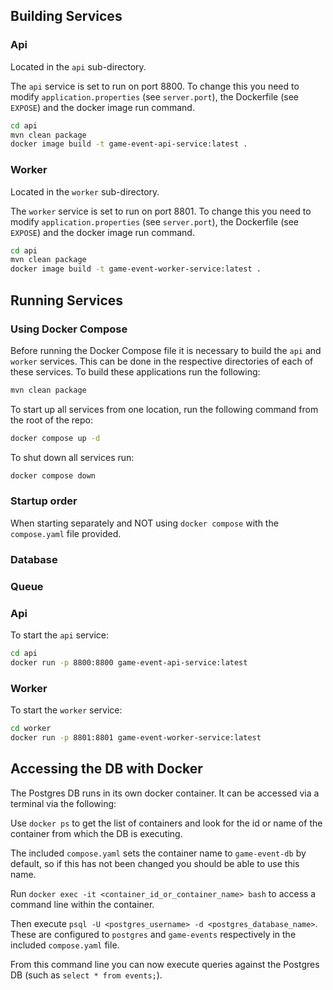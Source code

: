 ## Building Services

### Api

Located in the `api` sub-directory.

The `api` service is set to run on port 8800. To change this you need to modify `application.properties` (see `server.port`), the Dockerfile (see `EXPOSE`) and the docker image run command.

```bash
cd api
mvn clean package
docker image build -t game-event-api-service:latest .
```

### Worker

Located in the `worker` sub-directory.

The `worker` service is set to run on port 8801. To change this you need to modify `application.properties` (see `server.port`), the Dockerfile (see `EXPOSE`) and the docker image run command.

```bash
cd api
mvn clean package
docker image build -t game-event-worker-service:latest .
```

## Running Services

### Using Docker Compose

Before running the Docker Compose file it is necessary to build the `api` and `worker` services. This can be done in the respective directories of each of these services. To build these applications run the following:

```bash
mvn clean package
```

To start up all services from one location, run the following command from the root of the repo:

```bash
docker compose up -d
```

To shut down all services run:

```bash
docker compose down
```

### Startup order

When starting separately and NOT using `docker compose` with the `compose.yaml` file provided.

### Database

### Queue

### Api

To start the `api` service:

```bash
cd api
docker run -p 8800:8800 game-event-api-service:latest
```

### Worker

To start the `worker` service:

```bash
cd worker
docker run -p 8801:8801 game-event-worker-service:latest
```

## Accessing the DB with Docker

The Postgres DB runs in its own docker container. It can be accessed via a terminal via the following:

Use `docker ps` to get the list of containers and look for the id or name of the container from which the DB is executing.

The included `compose.yaml` sets the container name to `game-event-db` by default, so if this has not been changed you should be able to use this name.

Run `docker exec -it <container_id_or_container_name> bash` to access a command line within the container.

Then execute `psql -U <postgres_username> -d <postgres_database_name>`. These are configured to `postgres` and `game-events` respectively in the included `compose.yaml` file.

From this command line you can now execute queries against the Postgres DB (such as `select * from events;`).